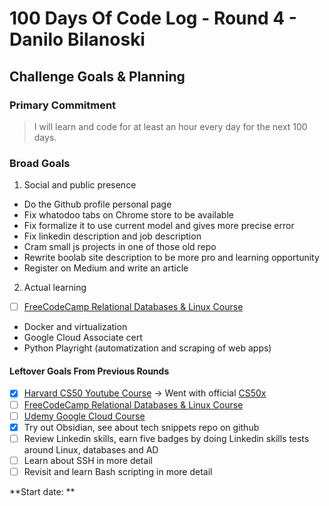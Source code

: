 # 100 Days Of Code Log - Round 4 - Danilo Bilanoski

## Challenge Goals & Planning

### Primary Commitment
> I will learn and code for at least an hour every day for the next 100 days.

### Broad Goals
1. Social and public presence
- Do the Github profile personal page
- Fix whatodoo tabs on Chrome store to be available
- Fix formalize it to use current model and gives more precise error
- Fix linkedin description and job description
- Cram small js projects in one of those old repo
- Rewrite boolab site description to be more pro and learning opportunity
- Register on Medium and write an article

2. Actual learning
- [ ] [FreeCodeCamp Relational Databases & Linux Course](https://www.freecodecamp.org/learn/relational-database/)
- Docker and virtualization
- Google Cloud Associate cert
- Python Playright (automatization and scraping of web apps)


#### Leftover Goals From Previous Rounds
- [X] [Harvard CS50 Youtube Course](https://www.youtube.com/watch?v=8mAITcNt710) -> Went with official [CS50x](https://cs50.harvard.edu/x/2023/)
- [ ] [FreeCodeCamp Relational Databases & Linux Course](https://www.freecodecamp.org/learn/relational-database/)
- [ ] [Udemy Google Cloud Course](https://www.udemy.com/course/google-cloud-associate-cloud-engineer-certification-course/learn/lecture/30471014?start=0#overview)
- [X] Try out Obsidian, see about tech snippets repo on github
- [ ] Review Linkedin skills, earn five badges by doing Linkedin skills tests around Linux, databases and AD
- [ ] Learn about SSH in more detail
- [ ] Revisit and learn Bash scripting in more detail

**Start date: **